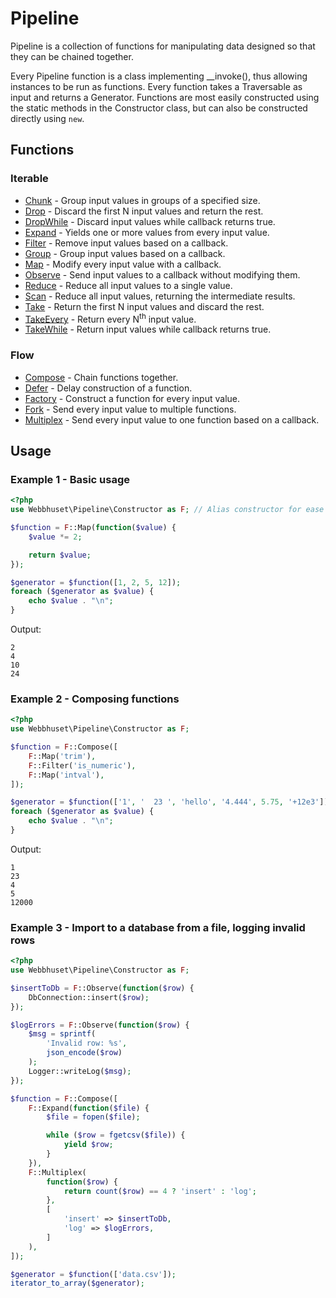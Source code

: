 # Pipeline

Pipeline is a collection of functions for manipulating data designed so that they can be chained together.

Every Pipeline function is a class implementing \_\_invoke(), thus allowing instances to be run as functions.
Every function takes a Traversable as input and returns a Generator.
Functions are most easily constructed using the static methods in the Constructor class, but can also be constructed directly using `new`.


## Functions

### Iterable

* [Chunk](docs/functions/chunk.md) - Group input values in groups of a specified size.
* [Drop](docs/functions/drop.md) - Discard the first N input values and return the rest.
* [DropWhile](docs/functions/drop-while.md) - Discard input values while callback returns true.
* [Expand](docs/functions/expand.md) - Yields one or more values from every input value.
* [Filter](docs/functions/filter.md) - Remove input values based on a callback.
* [Group](docs/functions/group.md) - Group input values based on a callback.
* [Map](docs/functions/map.md) - Modify every input value with a callback.
* [Observe](docs/functions/observe.md) - Send input values to a callback without modifying them.
* [Reduce](docs/functions/reduce.md) - Reduce all input values to a single value.
* [Scan](docs/functions/scan.md) - Reduce all input values, returning the intermediate results.
* [Take](docs/functions/take.md) - Return the first N input values and discard the rest.
* [TakeEvery](docs/functions/take-every.md) - Return every N<sup>th</sup> input value.
* [TakeWhile](docs/functions/take-while.md) - Return input values while callback returns true.


### Flow

* [Compose](docs/functions/compose.md)  - Chain functions together.
* [Defer](docs/functions/defer.md) - Delay construction of a function.
* [Factory](docs/functions/factory.md) - Construct a function for every input value.
* [Fork](docs/functions/fork.md) - Send every input value to multiple functions.
* [Multiplex](docs/functions/multiplex.md) - Send every input value to one function based on a callback.


## Usage

### Example 1 - Basic usage
```php
<?php
use Webbhuset\Pipeline\Constructor as F; // Alias constructor for ease of use.

$function = F::Map(function($value) {
    $value *= 2;

    return $value;
});

$generator = $function([1, 2, 5, 12]);
foreach ($generator as $value) {
    echo $value . "\n";
}
```

Output:
```
2
4
10
24
```


### Example 2 - Composing functions
```php
<?php
use Webbhuset\Pipeline\Constructor as F;

$function = F::Compose([
    F::Map('trim'),
    F::Filter('is_numeric'),
    F::Map('intval'),
]);

$generator = $function(['1', '  23 ', 'hello', '4.444', 5.75, '+12e3']);
foreach ($generator as $value) {
    echo $value . "\n";
}
```

Output:
```
1
23
4
5
12000
```


### Example 3 - Import to a database from a file, logging invalid rows
```php
<?php
use Webbhuset\Pipeline\Constructor as F;

$insertToDb = F::Observe(function($row) {
    DbConnection::insert($row);
});

$logErrors = F::Observe(function($row) {
    $msg = sprintf(
        'Invalid row: %s',
        json_encode($row)
    );
    Logger::writeLog($msg);
});

$function = F::Compose([
    F::Expand(function($file) {
        $file = fopen($file);

        while ($row = fgetcsv($file)) {
            yield $row;
        }
    }),
    F::Multiplex(
        function($row) {
            return count($row) == 4 ? 'insert' : 'log';
        },
        [
            'insert' => $insertToDb,
            'log' => $logErrors,
        ]
    ),
]);

$generator = $function(['data.csv']);
iterator_to_array($generator);
```
